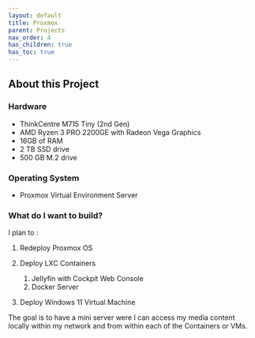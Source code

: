 ```yaml
---
layout: default
title: Proxmox
parent: Projects
nav_order: 4
has_children: true
has_toc: true
---
```


## About this Project

### Hardware

- ThinkCentre M715 Tiny (2nd Gen)  
- AMD Ryzen 3 PRO 2200GE with Radeon Vega Graphics  
- 16GB of RAM  
- 2 TB SSD drive
- 500 GB M.2 drive

### Operating System

- Proxmox Virtual Environment Server

### What do I want to build?

I plan to :

1. Redeploy Proxmox OS  
2. Deploy LXC Containers
   1. Jellyfin with Cockpit Web Console  
   2. Docker Server

3. Deploy Windows 11 Virtual Machine



The goal is to have a mini server were I can access my media content locally within my network and from within each of the Containers or VMs. 